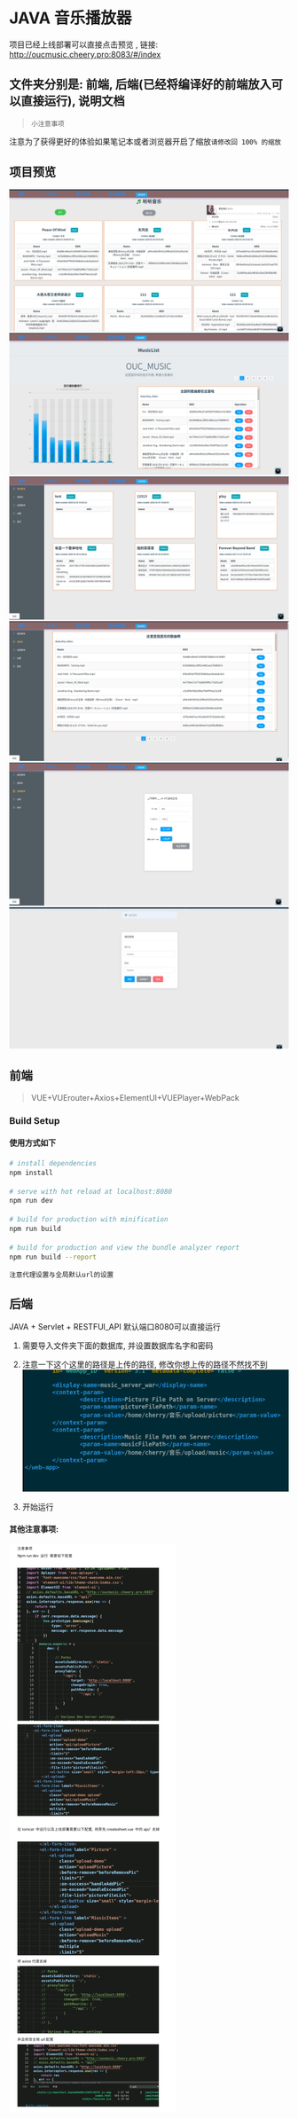 # JAVA 音乐播放器
项目已经上线部署可以直接点击预览 , 链接: http://oucmusic.cheery.pro:8083/#/index

## 文件夹分别是: 前端, 后端(已经将编译好的前端放入可以直接运行), 说明文档

> `小注意事项`

注意为了获得更好的体验如果笔记本或者浏览器开启了缩放`请修改回 100% 的缩放`
## 项目预览
![](img/01.png)
![](img/02.png)
![](img/03.png)
![](img/04.png)
![](img/05.png)
![](img/06.png)
## 前端
> VUE+VUErouter+Axios+ElementUI+VUEPlayer+WebPack
### Build Setup
#### 使用方式如下
``` bash
# install dependencies
npm install

# serve with hot reload at localhost:8080
npm run dev

# build for production with minification
npm run build

# build for production and view the bundle analyzer report
npm run build --report
```

`注意代理设置与全局默认url的设置`
## 后端
JAVA + Servlet + RESTFUl_API 
默认端口8080可以直接运行
1. 需要导入文件夹下面的数据库, 并设置数据库名字和密码
2. 注意一下这个这里的路径是上传的路径, 修改你想上传的路径不然找不到
![](img/1.png)

3. 开始运行

#### 其他注意事项: 

![](img/info.jpeg)